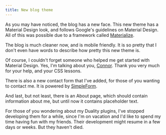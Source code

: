```yaml
---
title: New blog theme
---
```

As you may have noticed, the blog has a new face. This new theme has a Material Design look, and follows Google's guidelines on Material Design. All of this was possible due to a framework called <a href="http://materializecss.com">Materialize</a>.
<!-- more -->

The blog is much cleaner now, and is mobile friendly. It is so pretty that I don't even have words to describe how pretty this new theme is.

Of course, I couldn't forget someone who helped me get started with Material Design. Yes, I'm talking about you, <a href="https://plus.google.com/+ConnorKirkby/">Connor</a>. Thank you very much for your help, and your CSS lessons.

There is also a new contact form that I've added, for those of you wanting to contact me. It is powered by <a href="https://getsimpleform.com">SimpleForm</a>. 

And last, but not least, there is an About page, which should contain information about me, but until now it contains placeholder text.

For those of you wondering about my Duality plugins, I've stopped developing them for a while, since I'm on vacation and I'd like to spend my time having fun with my friends. Their development might resume in a few days or weeks. But they haven't died.